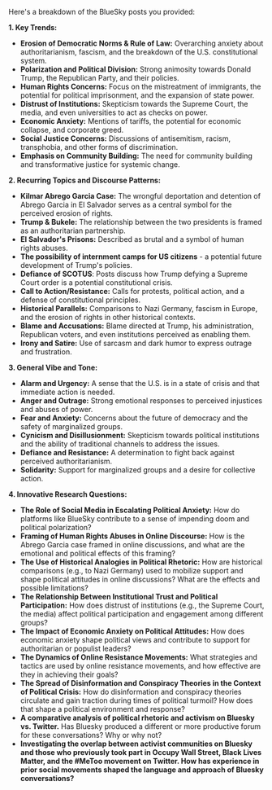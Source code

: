 Here's a breakdown of the BlueSky posts you provided:

**1. Key Trends:**

*   **Erosion of Democratic Norms & Rule of Law:** Overarching anxiety about authoritarianism, fascism, and the breakdown of the U.S. constitutional system.
*   **Polarization and Political Division:** Strong animosity towards Donald Trump, the Republican Party, and their policies.
*   **Human Rights Concerns:** Focus on the mistreatment of immigrants, the potential for political imprisonment, and the expansion of state power.
*   **Distrust of Institutions:** Skepticism towards the Supreme Court, the media, and even universities to act as checks on power.
*   **Economic Anxiety:** Mentions of tariffs, the potential for economic collapse, and corporate greed.
*   **Social Justice Concerns:** Discussions of antisemitism, racism, transphobia, and other forms of discrimination.
*   **Emphasis on Community Building:** The need for community building and transformative justice for systemic change.

**2. Recurring Topics and Discourse Patterns:**

*   **Kilmar Abrego Garcia Case:** The wrongful deportation and detention of Abrego Garcia in El Salvador serves as a central symbol for the perceived erosion of rights.
*   **Trump & Bukele:** The relationship between the two presidents is framed as an authoritarian partnership.
*   **El Salvador's Prisons:** Described as brutal and a symbol of human rights abuses.
*   **The possibility of internment camps for US citizens** - a potential future development of Trump's policies.
*   **Defiance of SCOTUS**: Posts discuss how Trump defying a Supreme Court order is a potential constitutional crisis.
*   **Call to Action/Resistance:** Calls for protests, political action, and a defense of constitutional principles.
*   **Historical Parallels:** Comparisons to Nazi Germany, fascism in Europe, and the erosion of rights in other historical contexts.
*   **Blame and Accusations:** Blame directed at Trump, his administration, Republican voters, and even institutions perceived as enabling them.
*   **Irony and Satire:** Use of sarcasm and dark humor to express outrage and frustration.

**3. General Vibe and Tone:**

*   **Alarm and Urgency:** A sense that the U.S. is in a state of crisis and that immediate action is needed.
*   **Anger and Outrage:** Strong emotional responses to perceived injustices and abuses of power.
*   **Fear and Anxiety:** Concerns about the future of democracy and the safety of marginalized groups.
*   **Cynicism and Disillusionment:** Skepticism towards political institutions and the ability of traditional channels to address the issues.
*   **Defiance and Resistance:** A determination to fight back against perceived authoritarianism.
*   **Solidarity:** Support for marginalized groups and a desire for collective action.

**4. Innovative Research Questions:**

*   **The Role of Social Media in Escalating Political Anxiety:** How do platforms like BlueSky contribute to a sense of impending doom and political polarization?
*   **Framing of Human Rights Abuses in Online Discourse:** How is the Abrego Garcia case framed in online discussions, and what are the emotional and political effects of this framing?
*   **The Use of Historical Analogies in Political Rhetoric:** How are historical comparisons (e.g., to Nazi Germany) used to mobilize support and shape political attitudes in online discussions? What are the effects and possible limitations?
*   **The Relationship Between Institutional Trust and Political Participation:** How does distrust of institutions (e.g., the Supreme Court, the media) affect political participation and engagement among different groups?
*   **The Impact of Economic Anxiety on Political Attitudes:** How does economic anxiety shape political views and contribute to support for authoritarian or populist leaders?
*   **The Dynamics of Online Resistance Movements:** What strategies and tactics are used by online resistance movements, and how effective are they in achieving their goals?
*   **The Spread of Disinformation and Conspiracy Theories in the Context of Political Crisis:** How do disinformation and conspiracy theories circulate and gain traction during times of political turmoil? How does that shape a political environment and response?
*   **A comparative analysis of political rhetoric and activism on Bluesky vs. Twitter.** Has Bluesky produced a different or more productive forum for these conversations? Why or why not?
*   **Investigating the overlap between activist communities on Bluesky and those who previously took part in Occupy Wall Street, Black Lives Matter, and the #MeToo movement on Twitter. How has experience in prior social movements shaped the language and approach of Bluesky conversations?**

